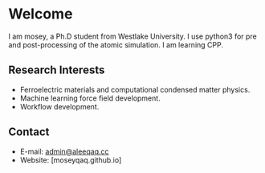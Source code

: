 # Welcome 
I am mosey, a Ph.D student from Westlake University. 
I use python3 for pre and post-processing of the atomic simulation. I am learning CPP.


## Research Interests
* Ferroelectric materials and computational condensed matter physics.
* Machine learning force field development.
* Workflow development.

## Contact
* E-mail: admin@aleeqaq.cc
* Website: [moseyqaq.github.io]
